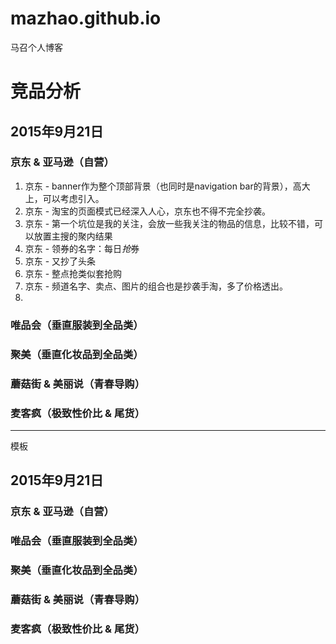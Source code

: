 # mazhao.github.io
马召个人博客

# 竞品分析

## 2015年9月21日

### 京东 & 亚马逊（自营）
1. 京东 - banner作为整个顶部背景（也同时是navigation bar的背景），高大上，可以考虑引入。
2. 京东 - 淘宝的页面模式已经深入人心，京东也不得不完全抄袭。
3. 京东 - 第一个坑位是我的关注，会放一些我关注的物品的信息，比较不错，可以放置主搜的聚内结果
4. 京东 - 领券的名字：每日*抢*券
5. 京东 - 又抄了头条
6. 京东 - 整点抢类似套抢购
7. 京东 - 频道名字、卖点、图片的组合也是抄袭手淘，多了价格透出。
8. 
### 唯品会（垂直服装到全品类）

### 聚美（垂直化妆品到全品类）

### 蘑菇街 & 美丽说（青春导购）

### 麦客疯（极致性价比 & 尾货）


-------
模板
## 2015年9月21日

### 京东 & 亚马逊（自营）

### 唯品会（垂直服装到全品类）

### 聚美（垂直化妆品到全品类）

### 蘑菇街 & 美丽说（青春导购）

### 麦客疯（极致性价比 & 尾货）
